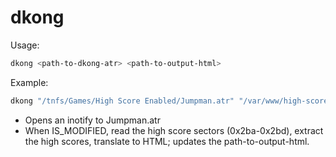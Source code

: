 # dkong

Usage:

```sh
dkong <path-to-dkong-atr> <path-to-output-html>
```

Example:
```sh
dkong "/tnfs/Games/High Score Enabled/Jumpman.atr" "/var/www/high-scores/dkong.html"
```

* Opens an inotify to Jumpman.atr
* When IS_MODIFIED, read the high score sectors (0x2ba-0x2bd), extract the high scores, translate to HTML; updates the path-to-output-html.

